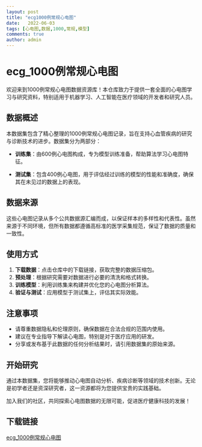 ```yaml
---
layout: post
title: "ecg1000例常规心电图"
date:   2022-06-03
tags: [心电图,数据,1000,常规,模型]
comments: true
author: admin
---
```

# ecg_1000例常规心电图

欢迎来到1000例常规心电图数据资源库！本仓库致力于提供一套全面的心电图学习与研究资料，特别适用于机器学习、人工智能在医疗领域的开发者和研究人员。

## 数据概述

本数据集包含了精心整理的1000例常规心电图记录，旨在支持心血管疾病的研究与诊断技术的进步。数据集分为两部分：

- **训练集**：由600例心电图构成，专为模型训练准备，帮助算法学习心电图特征。
  
- **测试集**：包含400例心电图，用于评估经过训练的模型的性能和准确度，确保其在未见过的数据上的表现。

## 数据来源

这些心电图记录从多个公共数据源汇编而成，以保证样本的多样性和代表性。虽然来源于不同环境，但所有数据都遵循高标准的医学采集规范，保证了数据的质量和一致性。

## 使用方式

1. **下载数据**：点击仓库中的下载链接，获取完整的数据压缩包。
2. **预处理**：根据研究需要对数据进行必要的清洗和格式转换。
3. **训练模型**：利用训练集来构建并优化您的心电图分析算法。
4. **验证与测试**：应用模型于测试集上，评估其实际效能。

## 注意事项

- 请尊重数据隐私和伦理原则，确保数据在合法合规的范围内使用。
- 建议在专业指导下解读心电图，特别是对于医疗应用的研发。
- 分享或发布基于此数据的任何分析结果时，请引用数据集的原始来源。

## 开始研究

通过本数据集，您将能够推动心电图自动分析、疾病诊断等领域的技术创新。无论是初学者还是资深研究者，这一资源都将为您提供宝贵的实践基础。

加入我们的社区，共同探索心电图数据的无限可能，促进医疗健康科技的发展！

## 下载链接

[ecg_1000例常规心电图](https://pan.quark.cn/s/82573330a63b)